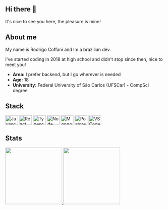## Hi there 👋

It's nice to see you here, the pleasure is mine! 

## About me
My name is Rodrigo Coffani and Im a brazilian dev.

I've started coding in 2018 at high school and didn't stop since then, nice to meet you!

- __Area:__ I prefer backend, but I go wherever is needed
- __Age:__ 18
- __University:__ Federal University of São Carlos (UFSCar) - CompSci degree

## Stack
<div style="display: inline_block">
  <img align="center" alt="Javascript" height="30" width="40" src="https://cdn.jsdelivr.net/gh/devicons/devicon/icons/javascript/javascript-plain.svg">
  <img align="center" alt="React JS" height="30" width="40" src="https://cdn.jsdelivr.net/gh/devicons/devicon/icons/react/react-original.svg">
  <img align="center" alt="Typescript" height="30" width="40" src="https://cdn.jsdelivr.net/gh/devicons/devicon/icons/typescript/typescript-plain.svg">
  <img align="center" alt="Node JS" height="30" width="40" src="https://cdn.jsdelivr.net/gh/devicons/devicon/icons/nodejs/nodejs-plain.svg">
  <img align="center" alt="Mongo DB" height="30" width="40" src="https://cdn.jsdelivr.net/gh/devicons/devicon/icons/mongodb/mongodb-original.svg">
  <img align="center" alt="Postgres SQL" height="30" width="40" src="https://cdn.jsdelivr.net/gh/devicons/devicon/icons/postgresql/postgresql-plain.svg">
  <img align="center" alt="VS Code" height="30" width="40" src="https://cdn.jsdelivr.net/gh/devicons/devicon/icons/vscode/vscode-original.svg">
</div>

## Stats
<div>
  <a href="https://github.com/rodcoffani">
  <img height="180em" src="https://github-readme-stats.vercel.app/api?username=rodcoffani&show_icons=true&theme=dracula&include_all_commits=true&count_private=true"/>
  <img height="180em" src="https://github-readme-stats.vercel.app/api/top-langs/?username=rodcoffani&layout=compact&langs_count=6&theme=dracula"/>
</div>

